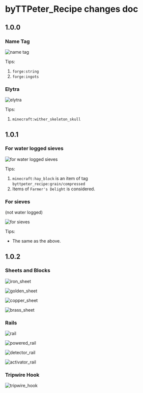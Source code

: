 # byTTPeter_Recipe changes doc



## 1.0.0

### Name Tag

![name tag](https://github.com/TTStudio-of-TTPeter/byTTPeter_Recipe_Datapack/raw/main/Changes_pic/1.0.0/name%20tag.png)

Tips:

1. `forge:string`
2. `forge:ingots`

### Elytra

![elytra](https://github.com/TTStudio-of-TTPeter/byTTPeter_Recipe_Datapack/raw/main/Changes_pic/1.0.0/elytra.png)

Tips:

1. `minecraft:wither_skeleton_skull`

## 1.0.1

### For water logged sieves

![for water logged sieves](https://github.com/TTStudio-of-TTPeter/byTTPeter_Recipe_Datapack/raw/main/Changes_pic/1.0.1/for%20water%20logged%20sieves.png)

Tips:

1. `minecraft:hay_block` is an item of tag `byttpeter_recipe:grain/compressed`
2. Items of `Farmer's Delight` is considered.

### For sieves

(not water logged)

![for sieves](https://github.com/TTStudio-of-TTPeter/byTTPeter_Recipe_Datapack/raw/main/Changes_pic/1.0.1/for%20sieves.png)

Tips:

- The same as the above.

## 1.0.2

### Sheets and Blocks

![iron_sheet](https://github.com/TTStudio-of-TTPeter/byTTPeter_Recipe_Datapack/raw/main/Changes_pic/1.0.2/iron_sheet.png)

![golden_sheet](https://github.com/TTStudio-of-TTPeter/byTTPeter_Recipe_Datapack/raw/main/Changes_pic/1.0.2/golden_sheet.png)

![copper_sheet](https://github.com/TTStudio-of-TTPeter/byTTPeter_Recipe_Datapack/raw/main/Changes_pic/1.0.2/copper_sheet.png)

![brass_sheet](https://github.com/TTStudio-of-TTPeter/byTTPeter_Recipe_Datapack/raw/main/Changes_pic/1.0.2/brass_sheet.png)

### Rails

![rail](https://github.com/TTStudio-of-TTPeter/byTTPeter_Recipe_Datapack/raw/main/Changes_pic/1.0.2/rail.png)

![powered_rail](https://github.com/TTStudio-of-TTPeter/byTTPeter_Recipe_Datapack/raw/main/Changes_pic/1.0.2/powered_rail.png)

![detector_rail](https://github.com/TTStudio-of-TTPeter/byTTPeter_Recipe_Datapack/raw/main/Changes_pic/1.0.2/detector_rail.png)

![activator_rail](https://github.com/TTStudio-of-TTPeter/byTTPeter_Recipe_Datapack/raw/main/Changes_pic/1.0.2/activator_rail.png)

### Tripwire Hook

![tripwire_hook](https://github.com/TTStudio-of-TTPeter/byTTPeter_Recipe_Datapack/raw/main/Changes_pic/1.0.2/tripwire_hook.png)
